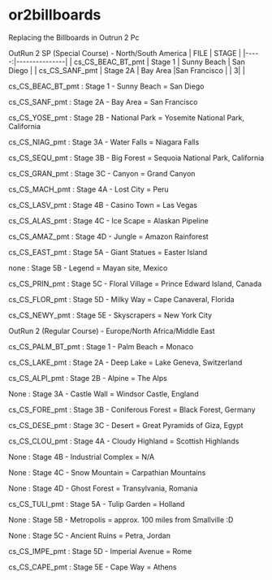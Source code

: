 # or2billboards
Replacing the Billboards in Outrun 2 Pc


OutRun 2 SP (Special Course) - North/South America
| FILE | STAGE         |
|-----:|---------------|
| cs_CS_BEAC_BT_pmt  | Stage 1  | Sunny Beach  | San Diego     |
|     cs_CS_SANF_pmt | Stage 2A | Bay Area     |San Francisco  |
|     3|               |






cs_CS_BEAC_BT_pmt : Stage 1 - Sunny Beach = San Diego

cs_CS_SANF_pmt    : Stage 2A - Bay Area = San Francisco

cs_CS_YOSE_pmt    : Stage 2B - National Park = Yosemite National Park, California

cs_CS_NIAG_pmt    : Stage 3A - Water Falls = Niagara Falls

cs_CS_SEQU_pmt    : Stage 3B - Big Forest = Sequoia National Park, California

cs_CS_GRAN_pmt    : Stage 3C - Canyon = Grand Canyon

cs_CS_MACH_pmt    : Stage 4A - Lost City = Peru

cs_CS_LASV_pmt    : Stage 4B - Casino Town = Las Vegas

cs_CS_ALAS_pmt    : Stage 4C - Ice Scape = Alaskan Pipeline

cs_CS_AMAZ_pmt    : Stage 4D - Jungle = Amazon Rainforest

cs_CS_EAST_pmt    : Stage 5A - Giant Statues = Easter Island

none              : Stage 5B - Legend = Mayan site, Mexico

cs_CS_PRIN_pmt    : Stage 5C - Floral Village = Prince Edward Island, Canada

cs_CS_FLOR_pmt    : Stage 5D - Milky Way = Cape Canaveral, Florida

cs_CS_NEWY_pmt    : Stage 5E - Skyscrapers = New York City


OutRun 2 (Regular Course) - Europe/North Africa/Middle East

cs_CS_PALM_BT_pmt : Stage 1 - Palm Beach = Monaco

cs_CS_LAKE_pmt    : Stage 2A - Deep Lake = Lake Geneva, Switzerland

cs_CS_ALPI_pmt    : Stage 2B - Alpine = The Alps

None              : Stage 3A - Castle Wall = Windsor Castle, England

cs_CS_FORE_pmt    : Stage 3B - Coniferous Forest = Black Forest, Germany

cs_CS_DESE_pmt    : Stage 3C - Desert = Great Pyramids of Giza, Egypt

cs_CS_CLOU_pmt    : Stage 4A - Cloudy Highland = Scottish Highlands

None              : Stage 4B - Industrial Complex = N/A

None              : Stage 4C - Snow Mountain = Carpathian Mountains

None              : Stage 4D - Ghost Forest = Transylvania, Romania

cs_CS_TULI_pmt    : Stage 5A - Tulip Garden = Holland

None              : Stage 5B - Metropolis = approx. 100 miles from Smallville :D

None              : Stage 5C - Ancient Ruins = Petra, Jordan

cs_CS_IMPE_pmt    : Stage 5D - Imperial Avenue = Rome

cs_CS_CAPE_pmt    : Stage 5E - Cape Way = Athens

